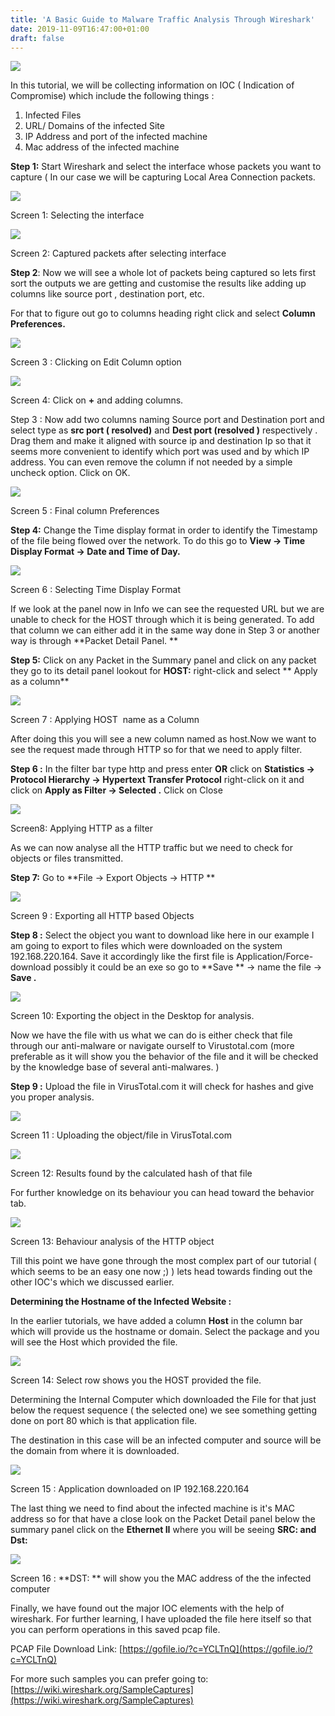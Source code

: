 ```yaml
---
title: 'A Basic Guide to Malware Traffic Analysis Through Wireshark'
date: 2019-11-09T16:47:00+01:00
draft: false
---
```


  

[![](https://1.bp.blogspot.com/-EKeun-tQVZc/Xcbe9x1qlcI/AAAAAAAAD6s/9XVBHA4q6v4yndOLMOfhw70jlMd_HT9egCLcBGAsYHQ/s640/Malware.jpg)](https://1.bp.blogspot.com/-EKeun-tQVZc/Xcbe9x1qlcI/AAAAAAAAD6s/9XVBHA4q6v4yndOLMOfhw70jlMd_HT9egCLcBGAsYHQ/s1600/Malware.jpg)

  
In this tutorial, we will be collecting information on IOC ( Indication of Compromise) which include the following things :  

1.  Infected Files 
2.  URL/ Domains of the infected Site
3.  IP Address and port of the infected machine
4.  Mac address of the infected machine 

  
**Step 1:** Start Wireshark and select the interface whose packets you want to capture ( In our case we will be capturing Local Area Connection packets.  
  

[![](https://1.bp.blogspot.com/-B1b92qNvHok/XZS3FQxq45I/AAAAAAAAASE/kOi8pDSivlwMlaODaxH_2L5dWVBy9KXeQCPcBGAYYCw/s640/w1.png)](https://1.bp.blogspot.com/-B1b92qNvHok/XZS3FQxq45I/AAAAAAAAASE/kOi8pDSivlwMlaODaxH_2L5dWVBy9KXeQCPcBGAYYCw/s1600/w1.png)

  

Screen 1: Selecting the interface

  

  

[![](https://1.bp.blogspot.com/-Y1OBAIo3iFI/XZTYuESouQI/AAAAAAAAATc/k4YbxnXyoVc9_mDTBZUWJG_HqBynpFdnACLcBGAsYHQ/s640/Screenshot%2B2019-10-02%2Bat%2B10.34.39%2BPM.png)](https://1.bp.blogspot.com/-Y1OBAIo3iFI/XZTYuESouQI/AAAAAAAAATc/k4YbxnXyoVc9_mDTBZUWJG_HqBynpFdnACLcBGAsYHQ/s1600/Screenshot%2B2019-10-02%2Bat%2B10.34.39%2BPM.png)

  

Screen 2: Captured packets after selecting interface

  

**Step 2**: Now we will see a whole lot of packets being captured so lets first sort the outputs we are getting and customise the results like adding up columns like source port , destination port, etc.

For that to figure out go to columns heading right click and select **Column Preferences.**

[![](https://1.bp.blogspot.com/-S_5-2Cvnafg/XZTZVCk4zQI/AAAAAAAAATk/Qj20pPA_hpsfHfIRqoo8UwJLteKTUvGIgCLcBGAsYHQ/s640/Screenshot%2B2019-10-02%2Bat%2B10.37.12%2BPM.png)](https://1.bp.blogspot.com/-S_5-2Cvnafg/XZTZVCk4zQI/AAAAAAAAATk/Qj20pPA_hpsfHfIRqoo8UwJLteKTUvGIgCLcBGAsYHQ/s1600/Screenshot%2B2019-10-02%2Bat%2B10.37.12%2BPM.png)

  

Screen 3 : Clicking on Edit Column option

  

[![](https://1.bp.blogspot.com/-_2U9T2V2AO8/XZTZ0QgguXI/AAAAAAAAATs/0fZAkdr8tI4x4hkq-7E1CJjjrlOaHf-ZgCLcBGAsYHQ/s640/Screenshot%2B2019-10-02%2Bat%2B10.39.20%2BPM.png)](https://1.bp.blogspot.com/-_2U9T2V2AO8/XZTZ0QgguXI/AAAAAAAAATs/0fZAkdr8tI4x4hkq-7E1CJjjrlOaHf-ZgCLcBGAsYHQ/s1600/Screenshot%2B2019-10-02%2Bat%2B10.39.20%2BPM.png)

Screen 4: Click on **\+** and adding columns.

  

Step 3 : Now add two columns naming Source port and Destination port and select type as **src port ( resolved)** and **Dest port (resolved )** respectively . Drag them and make it aligned with source ip and destination Ip so that it seems more convenient to identify which port was used and by which IP address. You can even remove the column if not needed by a simple uncheck option. Click on OK.

  

[![](https://1.bp.blogspot.com/-iJfezGFyMGw/XZTbcghLZcI/AAAAAAAAAT8/rlGFMARb19kjVECIEESdq0p8tz9kF7yNgCLcBGAsYHQ/s640/Screenshot%2B2019-10-02%2Bat%2B10.45.50%2BPM.png)](https://1.bp.blogspot.com/-iJfezGFyMGw/XZTbcghLZcI/AAAAAAAAAT8/rlGFMARb19kjVECIEESdq0p8tz9kF7yNgCLcBGAsYHQ/s1600/Screenshot%2B2019-10-02%2Bat%2B10.45.50%2BPM.png)

Screen 5 : Final column Preferences 

  

**Step 4:** Change the Time display format in order to identify the Timestamp of the file being flowed over the network. To do this go to **View -> Time Display Format -> Date and Time of Day.**

[![](https://1.bp.blogspot.com/-dNJH_MFWeJM/XZTcUCLeJbI/AAAAAAAAAUI/pGiPcN1w74Aw2nQ0I4SFNCZQYbkXN2w8wCLcBGAsYHQ/s640/Screenshot%2B2019-10-02%2Bat%2B10.48.12%2BPM.png)](https://1.bp.blogspot.com/-dNJH_MFWeJM/XZTcUCLeJbI/AAAAAAAAAUI/pGiPcN1w74Aw2nQ0I4SFNCZQYbkXN2w8wCLcBGAsYHQ/s1600/Screenshot%2B2019-10-02%2Bat%2B10.48.12%2BPM.png)

Screen 6 : Selecting Time Display Format

  

  

If we look at the panel now in Info we can see the requested URL but we are unable to check for the HOST through which it is being generated. To add that column we can either add it in the same way done in Step 3 or another way is through **Packet Detail Panel. **

**Step 5:** Click on any Packet in the Summary panel and click on any packet they go to its detail panel lookout for **HOST:** right-click and select ** Apply as a column**

[![](https://1.bp.blogspot.com/-UA03dTXNhyI/XZTevJ1HBLI/AAAAAAAAAUU/RPVyvnwwyO0bE4roaJKpLnDLBTtHwRFnwCLcBGAsYHQ/s640/Screenshot%2B2019-10-02%2Bat%2B11.00.14%2BPM.png)](https://1.bp.blogspot.com/-UA03dTXNhyI/XZTevJ1HBLI/AAAAAAAAAUU/RPVyvnwwyO0bE4roaJKpLnDLBTtHwRFnwCLcBGAsYHQ/s1600/Screenshot%2B2019-10-02%2Bat%2B11.00.14%2BPM.png)

  

Screen 7 : Applying HOST  name as a Column

  

After doing this you will see a new column named as host.Now we want to see the request made through HTTP so for that we need to apply filter.

  

**Step 6 :** In the filter bar type http and press enter **OR** click on **Statistics -> Protocol Hierarchy -> Hypertext Transfer Protocol** right-click on it and click on **Apply as Filter -> Selected .** Click on Close

[![](https://1.bp.blogspot.com/-HGEEpm7-eJY/XZTgSu13JwI/AAAAAAAAAUg/kPu9GZEbgK8uY_XFQwINXWaTXDgYEoBXQCLcBGAsYHQ/s640/Screenshot%2B2019-10-02%2Bat%2B11.06.55%2BPM.png)](https://1.bp.blogspot.com/-HGEEpm7-eJY/XZTgSu13JwI/AAAAAAAAAUg/kPu9GZEbgK8uY_XFQwINXWaTXDgYEoBXQCLcBGAsYHQ/s1600/Screenshot%2B2019-10-02%2Bat%2B11.06.55%2BPM.png)

  

Screen8: Applying HTTP as a filter

As we can now analyse all the HTTP traffic but we need to check for objects or files transmitted.

  

**Step 7:** Go to **File -> Export Objects -> HTTP **

[![](https://1.bp.blogspot.com/-TJ4EAl-uA4M/XZThDyIHnlI/AAAAAAAAAUo/erJGbtk0LtU2-A4ahVvEOGzlFEWev9rMgCLcBGAsYHQ/s640/Screenshot%2B2019-10-02%2Bat%2B11.09.55%2BPM.png)](https://1.bp.blogspot.com/-TJ4EAl-uA4M/XZThDyIHnlI/AAAAAAAAAUo/erJGbtk0LtU2-A4ahVvEOGzlFEWev9rMgCLcBGAsYHQ/s1600/Screenshot%2B2019-10-02%2Bat%2B11.09.55%2BPM.png)

Screen 9 : Exporting all HTTP based Objects

  

**Step 8 :** Select the object you want to download like here in our example I am going to export to files which were downloaded on the system 192.168.220.164. Save it accordingly like the first file is Application/Force-download possibly it could be an exe so go to **Save ** -> name the file -> **Save .**

[![](https://1.bp.blogspot.com/-ADWkiy9GlN4/XZTi063PVQI/AAAAAAAAAU0/_VjhClNfzeIXpJxkOSJ_Fh5EnVy-bmUiACLcBGAsYHQ/s640/Screenshot%2B2019-10-02%2Bat%2B11.16.23%2BPM.png)](https://1.bp.blogspot.com/-ADWkiy9GlN4/XZTi063PVQI/AAAAAAAAAU0/_VjhClNfzeIXpJxkOSJ_Fh5EnVy-bmUiACLcBGAsYHQ/s1600/Screenshot%2B2019-10-02%2Bat%2B11.16.23%2BPM.png)

  

Screen 10: Exporting the object in the Desktop for analysis. 

  

Now we have the file with us what we can do is either check that file through our anti-malware or navigate ourself to Virustotal.com (more preferable as it will show you the behavior of the file and it will be checked by the knowledge base of several anti-malwares. )

  

**Step 9 :** Upload the file in VirusTotal.com it will check for hashes and give you proper analysis.

  

[![](https://1.bp.blogspot.com/-Xb_UOodvFjs/XZTj9PL_jTI/AAAAAAAAAVA/Iie6AwCFCSkWBBGzddh8BkWI_BFnJGj_QCLcBGAsYHQ/s640/Screenshot%2B2019-10-02%2Bat%2B11.21.36%2BPM.png)](https://1.bp.blogspot.com/-Xb_UOodvFjs/XZTj9PL_jTI/AAAAAAAAAVA/Iie6AwCFCSkWBBGzddh8BkWI_BFnJGj_QCLcBGAsYHQ/s1600/Screenshot%2B2019-10-02%2Bat%2B11.21.36%2BPM.png)

  

Screen 11 : Uploading the object/file in VirusTotal.com

  

  

[![](https://1.bp.blogspot.com/-W6TFbaUPJ_g/XZTkPhppCpI/AAAAAAAAAVI/AnUV9syulOcb1bzw3sqwp-Cs1h0O8xCGgCLcBGAsYHQ/s640/Screenshot%2B2019-10-02%2Bat%2B11.23.53%2BPM.png)](https://1.bp.blogspot.com/-W6TFbaUPJ_g/XZTkPhppCpI/AAAAAAAAAVI/AnUV9syulOcb1bzw3sqwp-Cs1h0O8xCGgCLcBGAsYHQ/s1600/Screenshot%2B2019-10-02%2Bat%2B11.23.53%2BPM.png)

  

Screen 12: Results found by the calculated hash of that file 

  

For further knowledge on its behaviour you can head toward the behavior tab.

  

[![](https://1.bp.blogspot.com/-f2v8Tx5aeSA/XZTkyMzdVlI/AAAAAAAAAVU/e77nq-9RbvA8m5hrFpJxR4SuCs2YwxTIwCLcBGAsYHQ/s640/Screenshot%2B2019-10-02%2Bat%2B11.25.55%2BPM.png)](https://1.bp.blogspot.com/-f2v8Tx5aeSA/XZTkyMzdVlI/AAAAAAAAAVU/e77nq-9RbvA8m5hrFpJxR4SuCs2YwxTIwCLcBGAsYHQ/s1600/Screenshot%2B2019-10-02%2Bat%2B11.25.55%2BPM.png)

  

Screen 13: Behaviour analysis of the HTTP object

  

Till this point we have gone through the most complex part of our tutorial ( which seems to be an easy one now ;) ) lets head towards finding out the other IOC's which we discussed earlier.

  

**Determining the Hostname of the Infected Website :** 

  

In the earlier tutorials, we have added a column **Host** in the column bar which will provide us the hostname or domain. Select the package and you will see the Host which provided the file.

  

[![](https://1.bp.blogspot.com/-RU-9yxBqX3I/XZTpJ4sig2I/AAAAAAAAAVg/qzIyKSp_ynMr1dqh2Tpau06O1xVUP1XdACLcBGAsYHQ/s640/Screenshot%2B2019-10-02%2Bat%2B11.44.44%2BPM.png)](https://1.bp.blogspot.com/-RU-9yxBqX3I/XZTpJ4sig2I/AAAAAAAAAVg/qzIyKSp_ynMr1dqh2Tpau06O1xVUP1XdACLcBGAsYHQ/s1600/Screenshot%2B2019-10-02%2Bat%2B11.44.44%2BPM.png)

  

Screen 14: Select row shows you the HOST provided the file.

  

Determining the Internal Computer which downloaded the File for that just below the request sequence ( the selected one) we see something getting done on port 80 which is that application file.

The destination in this case will be an infected computer and source will be the domain from where it is downloaded. 

  

[![](https://1.bp.blogspot.com/-1ss3pb6GrC0/XZTqZ9v9qWI/AAAAAAAAAVw/4wQeUjkC-O8CpBPSmXgKNGvlz9ag7FPagCLcBGAsYHQ/s640/Screenshot%2B2019-10-02%2Bat%2B11.50.03%2BPM.png)](https://1.bp.blogspot.com/-1ss3pb6GrC0/XZTqZ9v9qWI/AAAAAAAAAVw/4wQeUjkC-O8CpBPSmXgKNGvlz9ag7FPagCLcBGAsYHQ/s1600/Screenshot%2B2019-10-02%2Bat%2B11.50.03%2BPM.png)

  

Screen 15 : Application downloaded on IP 192.168.220.164 

  

The last thing we need to find about the infected machine is it's MAC address so for that have a close look on the Packet Detail panel below the summary panel click on the **Ethernet II** where you will be seeing **SRC: and Dst:**

[![](https://1.bp.blogspot.com/-tVEiX40Fv18/XZTrynKD-8I/AAAAAAAAAWA/1j9A7BlYAcU1y94tY31DXIBjutwuZ1RAACLcBGAsYHQ/s1600/Screenshot%2B2019-10-02%2Bat%2B11.56.04%2BPM.png)](https://1.bp.blogspot.com/-tVEiX40Fv18/XZTrynKD-8I/AAAAAAAAAWA/1j9A7BlYAcU1y94tY31DXIBjutwuZ1RAACLcBGAsYHQ/s1600/Screenshot%2B2019-10-02%2Bat%2B11.56.04%2BPM.png)

Screen 16 : **DST: ** will show you the MAC address of the the infected computer

  

  

Finally, we have found out the major IOC elements with the help of wireshark. For further learning, I have uploaded the file here itself so that you can perform operations in this saved pcap file.

PCAP File Download Link: [https://gofile.io/?c=YCLTnQ](https://gofile.io/?c=YCLTnQ)

  

For more such samples you can prefer going to: [https://wiki.wireshark.org/SampleCaptures](https://wiki.wireshark.org/SampleCaptures)